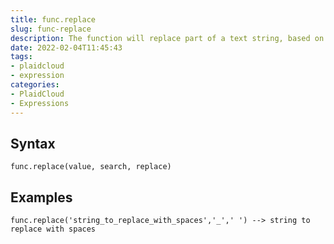 ```yaml
---
title: func.replace
slug: func-replace
description: The function will replace part of a text string, based on the number of characters you specify, with a different text string
date: 2022-02-04T11:45:43
tags:
- plaidcloud
- expression
categories:
- PlaidCloud
- Expressions
---
```



## Syntax



```
func.replace(value, search, replace)
```


## Examples



```
func.replace('string_to_replace_with_spaces','_',' ') --> string to replace with spaces
```
